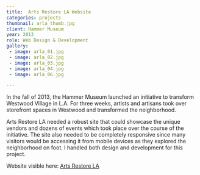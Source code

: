 ```yaml
---
title:  Arts Restore LA Website
categories: projects
thumbnail: arla_thumb.jpg
client: Hammer Museum
year: 2013
role: Web Design & Development
gallery:
 - image: arla_01.jpg
 - image: arla_02.jpg
 - image: arla_03.jpg
 - image: arla_04.jpg
 - image: arla_06.jpg

---
```


In the fall of 2013, the Hammer Museum launched an initiative to transform Westwood Village in L.A. For three weeks, artists and artisans took over storefront spaces in Westwood and transformed the neighborhood.

Arts Restore LA needed a robust site that could showcase the unique vendors and dozens of events which took place over the course of the initiative. The site also needed to be completely responsive since many visitors would be accessing it from mobile devices as they explored the neighborhood on foot. I handled both design and development for this project.

Website visible here: [Arts Restore LA](http://artsrestore.la)  
